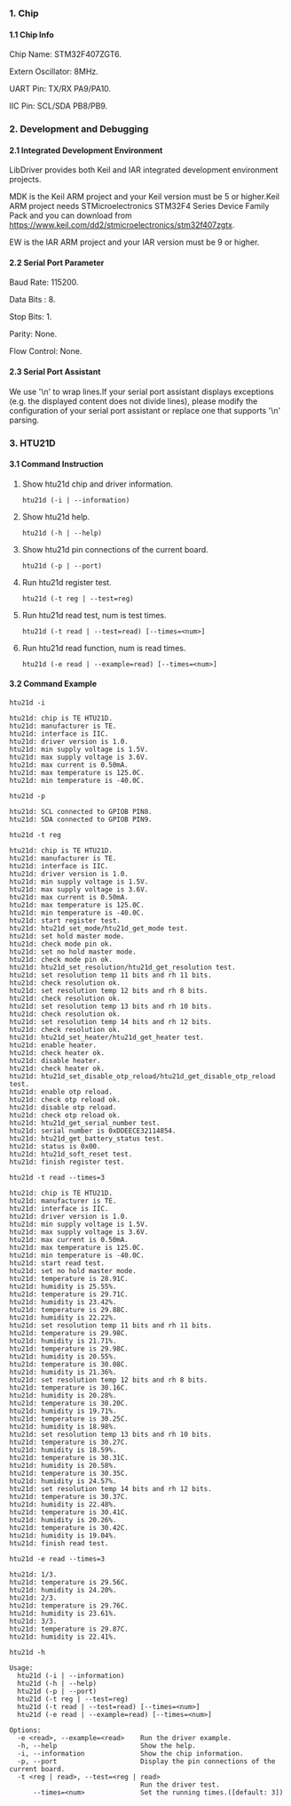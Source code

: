 ### 1. Chip

#### 1.1 Chip Info

Chip Name: STM32F407ZGT6.

Extern Oscillator: 8MHz.

UART Pin: TX/RX PA9/PA10.

IIC Pin: SCL/SDA PB8/PB9.

### 2. Development and Debugging

#### 2.1 Integrated Development Environment

LibDriver provides both Keil and IAR integrated development environment projects.

MDK is the Keil ARM project and your Keil version must be 5 or higher.Keil ARM project needs STMicroelectronics STM32F4 Series Device Family Pack and you can download from https://www.keil.com/dd2/stmicroelectronics/stm32f407zgtx.

EW is the IAR ARM project and your IAR version must be 9 or higher.

#### 2.2 Serial Port Parameter

Baud Rate: 115200.

Data Bits : 8.

Stop Bits: 1.

Parity: None.

Flow Control: None.

#### 2.3 Serial Port Assistant

We use '\n' to wrap lines.If your serial port assistant displays exceptions (e.g. the displayed content does not divide lines), please modify the configuration of your serial port assistant or replace one that supports '\n' parsing.

### 3. HTU21D

#### 3.1 Command Instruction

1. Show htu21d chip and driver information.

   ```shell
   htu21d (-i | --information)
   ```

2. Show htu21d help.

   ```shell
   htu21d (-h | --help)
   ```

3. Show htu21d pin connections of the current board.

   ```shell
   htu21d (-p | --port)
   ```

4. Run htu21d register test.

   ```shell
   htu21d (-t reg | --test=reg)
   ```

5. Run htu21d read test, num is test times.

   ```shell
   htu21d (-t read | --test=read) [--times=<num>]
   ```

6. Run htu21d read function, num is read times.

   ```shell
   htu21d (-e read | --example=read) [--times=<num>]
   ```

#### 3.2 Command Example

```shell
htu21d -i

htu21d: chip is TE HTU21D.
htu21d: manufacturer is TE.
htu21d: interface is IIC.
htu21d: driver version is 1.0.
htu21d: min supply voltage is 1.5V.
htu21d: max supply voltage is 3.6V.
htu21d: max current is 0.50mA.
htu21d: max temperature is 125.0C.
htu21d: min temperature is -40.0C.
```

```shell
htu21d -p

htu21d: SCL connected to GPIOB PIN8.
htu21d: SDA connected to GPIOB PIN9.
```

```shell
htu21d -t reg

htu21d: chip is TE HTU21D.
htu21d: manufacturer is TE.
htu21d: interface is IIC.
htu21d: driver version is 1.0.
htu21d: min supply voltage is 1.5V.
htu21d: max supply voltage is 3.6V.
htu21d: max current is 0.50mA.
htu21d: max temperature is 125.0C.
htu21d: min temperature is -40.0C.
htu21d: start register test.
htu21d: htu21d_set_mode/htu21d_get_mode test.
htu21d: set hold master mode.
htu21d: check mode pin ok.
htu21d: set no hold master mode.
htu21d: check mode pin ok.
htu21d: htu21d_set_resolution/htu21d_get_resolution test.
htu21d: set resolution temp 11 bits and rh 11 bits.
htu21d: check resolution ok.
htu21d: set resolution temp 12 bits and rh 8 bits.
htu21d: check resolution ok.
htu21d: set resolution temp 13 bits and rh 10 bits.
htu21d: check resolution ok.
htu21d: set resolution temp 14 bits and rh 12 bits.
htu21d: check resolution ok.
htu21d: htu21d_set_heater/htu21d_get_heater test.
htu21d: enable heater.
htu21d: check heater ok.
htu21d: disable heater.
htu21d: check heater ok.
htu21d: htu21d_set_disable_otp_reload/htu21d_get_disable_otp_reload test.
htu21d: enable otp reload.
htu21d: check otp reload ok.
htu21d: disable otp reload.
htu21d: check otp reload ok.
htu21d: htu21d_get_serial_number test.
htu21d: serial number is 0xDDEECE32114854.
htu21d: htu21d_get_battery_status test.
htu21d: status is 0x00.
htu21d: htu21d_soft_reset test.
htu21d: finish register test.
```

```shell
htu21d -t read --times=3

htu21d: chip is TE HTU21D.
htu21d: manufacturer is TE.
htu21d: interface is IIC.
htu21d: driver version is 1.0.
htu21d: min supply voltage is 1.5V.
htu21d: max supply voltage is 3.6V.
htu21d: max current is 0.50mA.
htu21d: max temperature is 125.0C.
htu21d: min temperature is -40.0C.
htu21d: start read test.
htu21d: set no hold master mode.
htu21d: temperature is 28.91C.
htu21d: humidity is 25.55%.
htu21d: temperature is 29.71C.
htu21d: humidity is 23.42%.
htu21d: temperature is 29.88C.
htu21d: humidity is 22.22%.
htu21d: set resolution temp 11 bits and rh 11 bits.
htu21d: temperature is 29.98C.
htu21d: humidity is 21.71%.
htu21d: temperature is 29.98C.
htu21d: humidity is 20.55%.
htu21d: temperature is 30.08C.
htu21d: humidity is 21.36%.
htu21d: set resolution temp 12 bits and rh 8 bits.
htu21d: temperature is 30.16C.
htu21d: humidity is 20.28%.
htu21d: temperature is 30.20C.
htu21d: humidity is 19.71%.
htu21d: temperature is 30.25C.
htu21d: humidity is 18.98%.
htu21d: set resolution temp 13 bits and rh 10 bits.
htu21d: temperature is 30.27C.
htu21d: humidity is 18.59%.
htu21d: temperature is 30.31C.
htu21d: humidity is 20.58%.
htu21d: temperature is 30.35C.
htu21d: humidity is 24.57%.
htu21d: set resolution temp 14 bits and rh 12 bits.
htu21d: temperature is 30.37C.
htu21d: humidity is 22.48%.
htu21d: temperature is 30.41C.
htu21d: humidity is 20.26%.
htu21d: temperature is 30.42C.
htu21d: humidity is 19.04%.
htu21d: finish read test.
```

```shell
htu21d -e read --times=3

htu21d: 1/3.
htu21d: temperature is 29.56C.
htu21d: humidity is 24.20%.
htu21d: 2/3.
htu21d: temperature is 29.76C.
htu21d: humidity is 23.61%.
htu21d: 3/3.
htu21d: temperature is 29.87C.
htu21d: humidity is 22.41%.
```

```shell
htu21d -h

Usage:
  htu21d (-i | --information)
  htu21d (-h | --help)
  htu21d (-p | --port)
  htu21d (-t reg | --test=reg)
  htu21d (-t read | --test=read) [--times=<num>]
  htu21d (-e read | --example=read) [--times=<num>]

Options:
  -e <read>, --example=<read>    Run the driver example.
  -h, --help                     Show the help.
  -i, --information              Show the chip information.
  -p, --port                     Display the pin connections of the current board.
  -t <reg | read>, --test=<reg | read>
                                 Run the driver test.
      --times=<num>              Set the running times.([default: 3])
```

